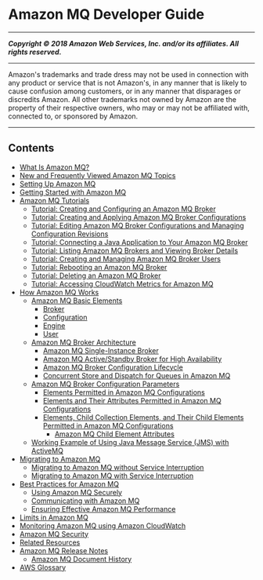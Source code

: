 # Amazon MQ Developer Guide

-----
*****Copyright &copy; 2018 Amazon Web Services, Inc. and/or its affiliates. All rights reserved.*****

-----
Amazon's trademarks and trade dress may not be used in 
     connection with any product or service that is not Amazon's, 
     in any manner that is likely to cause confusion among customers, 
     or in any manner that disparages or discredits Amazon. All other 
     trademarks not owned by Amazon are the property of their respective
     owners, who may or may not be affiliated with, connected to, or 
     sponsored by Amazon.

-----
## Contents
+ [What Is Amazon MQ?](welcome.md)
+ [New and Frequently Viewed Amazon MQ Topics](amazon-mq-newly-added-most-frequently-viewed-topics.md)
+ [Setting Up Amazon MQ](amazon-mq-setting-up.md)
+ [Getting Started with Amazon MQ](amazon-mq-getting-started.md)
+ [Amazon MQ Tutorials](amazon-mq-tutorials.md)
   + [Tutorial: Creating and Configuring an Amazon MQ Broker](amazon-mq-creating-configuring-broker.md)
   + [Tutorial: Creating and Applying Amazon MQ Broker Configurations](amazon-mq-creating-applying-configurations.md)
   + [Tutorial: Editing Amazon MQ Broker Configurations and Managing Configuration Revisions](amazon-mq-editing-managing-configurations.md)
   + [Tutorial: Connecting a Java Application to Your Amazon MQ Broker](amazon-mq-connecting-application.md)
   + [Tutorial: Listing Amazon MQ Brokers and Viewing Broker Details](amazon-mq-listing-brokers.md)
   + [Tutorial: Creating and Managing Amazon MQ Broker Users](amazon-mq-listing-managing-users.md)
   + [Tutorial: Rebooting an Amazon MQ Broker](amazon-mq-rebooting-broker.md)
   + [Tutorial: Deleting an Amazon MQ Broker](amazon-mq-deleting-broker.md)
   + [Tutorial: Accessing CloudWatch Metrics for Amazon MQ](amazon-mq-accessing-metrics.md)
+ [How Amazon MQ Works](amazon-mq-how-it-works.md)
   + [Amazon MQ Basic Elements](amazon-mq-basic-elements.md)
      + [Broker](broker.md)
      + [Configuration](configuration.md)
      + [Engine](broker-engine.md)
      + [User](user.md)
   + [Amazon MQ Broker Architecture](amazon-mq-broker-architecture.md)
      + [Amazon MQ Single-Instance Broker](single-broker-deployment.md)
      + [Amazon MQ Active/Standby Broker for High Availability](active-standby-broker-deployment.md)
      + [Amazon MQ Broker Configuration Lifecycle](amazon-mq-broker-configuration-lifecycle.md)
      + [Concurrent Store and Dispatch for Queues in Amazon MQ](concurrent-store-and-dispatch-for-queues.md)
   + [Amazon MQ Broker Configuration Parameters](amazon-mq-broker-configuration-parameters.md)
      + [Elements Permitted in Amazon MQ Configurations](permitted-elements.md)
      + [Elements and Their Attributes Permitted in Amazon MQ Configurations](permitted-attributes.md)
      + [Elements, Child Collection Elements, and Their Child Elements Permitted in Amazon MQ Configurations](permitted-collections.md)
         + [Amazon MQ Child Element Attributes](child-element-details.md)
   + [Working Example of Using Java Message Service (JMS) with ActiveMQ](amazon-mq-working-java-example.md)
+ [Migrating to Amazon MQ](amazon-mq-migrating.md)
   + [Migrating to Amazon MQ without Service Interruption](amazon-mq-migrating-no-service-interruption.md)
   + [Migrating to Amazon MQ with Service Interruption](amazon-mq-migrating-service-interruption.md)
+ [Best Practices for Amazon MQ](amazon-mq-best-practices.md)
   + [Using Amazon MQ Securely](using-amazon-mq-securely.md)
   + [Communicating with Amazon MQ](communicating-with-amazon-mq.md)
   + [Ensuring Effective Amazon MQ Performance](ensuring-effective-amazon-mq-performance.md)
+ [Limits in Amazon MQ](amazon-mq-limits.md)
+ [Monitoring Amazon MQ using Amazon CloudWatch](amazon-mq-monitoring-cloudwatch.md)
+ [Amazon MQ Security](amazon-mq-security.md)
+ [Related Resources](amazon-mq-related-resources.md)
+ [Amazon MQ Release Notes](amazon-mq-release-notes.md)
   + [Amazon MQ Document History](amazon-mq-documentation-history.md)
+ [AWS Glossary](glossary.md)